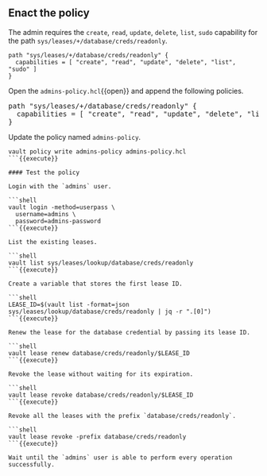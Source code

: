 ## Enact the policy

The admin requires the `create`, `read`, `update`, `delete`, `list`, `sudo`
capability for the path `sys/leases/+/database/creds/readonly`.

```hcl
path "sys/leases/+/database/creds/readonly" {
  capabilities = [ "create", "read", "update", "delete", "list", "sudo" ]
}
```

Open the `admins-policy.hcl`{{open}} and append the following policies.

<pre class="file" data-filename="admins-policy.hcl" data-target="append">
path "sys/leases/+/database/creds/readonly" {
  capabilities = [ "create", "read", "update", "delete", "list", "sudo" ]
}
</pre>

Update the policy named `admins-policy`.

```shell
vault policy write admins-policy admins-policy.hcl
```{{execute}}

#### Test the policy

Login with the `admins` user.

```shell
vault login -method=userpass \
  username=admins \
  password=admins-password
```{{execute}}

List the existing leases.

```shell
vault list sys/leases/lookup/database/creds/readonly
```{{execute}}

Create a variable that stores the first lease ID.

```shell
LEASE_ID=$(vault list -format=json sys/leases/lookup/database/creds/readonly | jq -r ".[0]")
```{{execute}}

Renew the lease for the database credential by passing its lease ID.

```shell
vault lease renew database/creds/readonly/$LEASE_ID
```{{execute}}

Revoke the lease without waiting for its expiration.

```shell
vault lease revoke database/creds/readonly/$LEASE_ID
```{{execute}}

Revoke all the leases with the prefix `database/creds/readonly`.

```shell
vault lease revoke -prefix database/creds/readonly
```{{execute}}

Wait until the `admins` user is able to perform every operation successfully.

